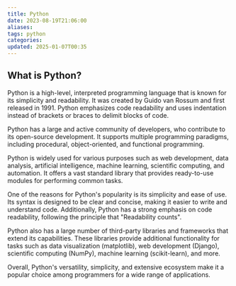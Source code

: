 ```yaml
---
title: Python
date: 2023-08-19T21:06:00
aliases: 
tags: python
categories: 
updated: 2025-01-07T00:35
---
```


## What is Python?

Python is a high-level, interpreted programming language that is known for its simplicity and readability. It was created by Guido van Rossum and first released in 1991. Python emphasizes code readability and uses indentation instead of brackets or braces to delimit blocks of code.

Python has a large and active community of developers, who contribute to its open-source development. It supports multiple programming paradigms, including procedural, object-oriented, and functional programming.

Python is widely used for various purposes such as web development, data analysis, artificial intelligence, machine learning, scientific computing, and automation. It offers a vast standard library that provides ready-to-use modules for performing common tasks.

One of the reasons for Python's popularity is its simplicity and ease of use. Its syntax is designed to be clear and concise, making it easier to write and understand code. Additionally, Python has a strong emphasis on code readability, following the principle that "Readability counts".

Python also has a large number of third-party libraries and frameworks that extend its capabilities. These libraries provide additional functionality for tasks such as data visualization (matplotlib), web development (Django), scientific computing (NumPy), machine learning (scikit-learn), and more.

Overall, Python's versatility, simplicity, and extensive ecosystem make it a popular choice among programmers for a wide range of applications.

